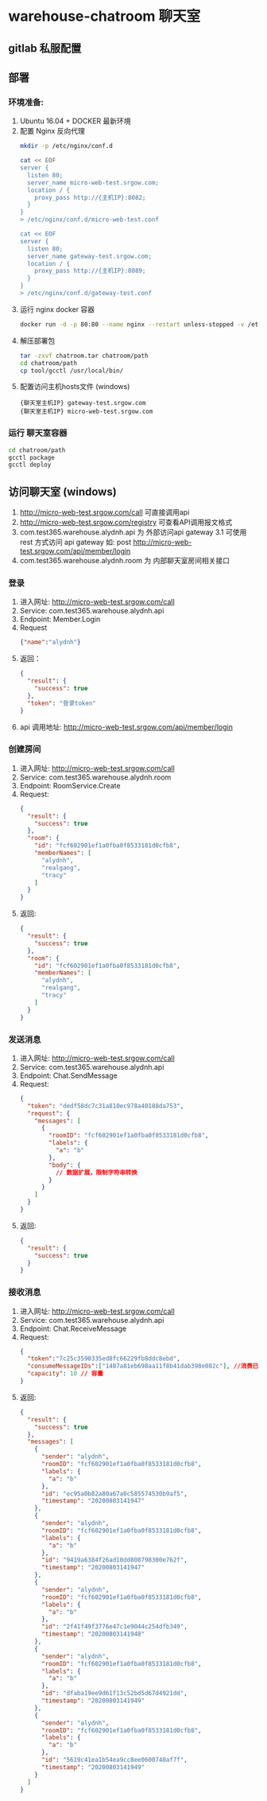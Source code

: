 # warehouse-chatroom 聊天室

## gitlab 私服配置
## 部署

### 环境准备:
1. Ubuntu 16.04 + DOCKER 最新环境
2. 配置 Nginx 反向代理
    ```bash
    mkdir -p /etc/nginx/conf.d
    
    cat << EOF
    server {
      listen 80;
      server_name micro-web-test.srgow.com;
      location / {
        proxy_pass http://{主机IP}:8082;
      }
    }
    > /etc/nginx/conf.d/micro-web-test.conf
    
    cat << EOF
    server {
      listen 80;
      server_name gateway-test.srgow.com;
      location / {
        proxy_pass http://{主机IP}:8089;
      }
    }
    > /etc/nginx/conf.d/gateway-test.conf
    ``` 
3. 运行 nginx docker 容器
    ```bash
    docker run -d -p 80:80 --name nginx --restart unless-stopped -v /etc/nginx/conf/conf.d:/etc/nginx/conf.d nginx:1.14
    ```
4. 解压部署包
    ```bash
    tar -zxvf chatroom.tar chatroom/path
    cd chatroom/path
    cp tool/gcctl /usr/local/bin/
    ```
5. 配置访问主机hosts文件 (windows)
    ```text
    {聊天室主机IP} gateway-test.srgow.com
    {聊天室主机IP} micro-web-test.srgow.com
    ```
### 运行 聊天室容器
```bash
cd chatroom/path
gcctl package
gcctl deploy
```

## 访问聊天室 (windows)
1. http://micro-web-test.srgow.com/call 可直接调用api
2. http://micro-web-test.srgow.com/registry 可查看API调用报文格式
3. com.test365.warehouse.alydnh.api 为 外部访问api gateway
3.1 可使用 rest 方式访问 api gateway 如: post http://micro-web-test.srgow.com/api/member/login
4. com.test365.warehouse.alydnh.room 为 内部聊天室房间相关接口

### 登录
1. 进入网址: http://micro-web-test.srgow.com/call
2. Service: com.test365.warehouse.alydnh.api
3. Endpoint: Member.Login
4. Request
    ```json
    {"name":"alydnh"}
    ```
5. 返回：
    ```json
    {
      "result": {
        "success": true
      },
      "token": "登录token"
    }
    ```
5. api 调用地址: http://micro-web-test.srgow.com/api/member/login

### 创建房间
1. 进入网址: http://micro-web-test.srgow.com/call
2. Service: com.test365.warehouse.alydnh.room
3. Endpoint: RoomService.Create
4. Request:
    ```json
    {
      "result": {
        "success": true
      },
      "room": {
        "id": "fcf602901ef1a0fba0f8533181d0cfb8",
        "memberNames": [
          "alydnh",
          "realgang",
          "tracy"
        ]
      }
    }
    ```
5. 返回:
    ```json
    {
      "result": {
        "success": true
      },
      "room": {
        "id": "fcf602901ef1a0fba0f8533181d0cfb8",
        "memberNames": [
          "alydnh",
          "realgang",
          "tracy"
        ]
      }
    }
    ```
  
### 发送消息
1. 进入网址: http://micro-web-test.srgow.com/call
2. Service: com.test365.warehouse.alydnh.api
3. Endpoint: Chat.SendMessage
4. Request:
    ```json
    {
      "token": "dedf58dc7c31a810ec978a40188da753",
      "request": {
        "messages": [
          {
            "roomID": "fcf602901ef1a0fba0f8533181d0cfb8",
            "labels": {
              "a": "b"
            },
            "body": {
              // 数据扩展，限制字符串转换
            }
          }
        ]
      }
    }
    ```
5. 返回:
    ```json
    {
      "result": {
        "success": true
      }
    }
    ```

### 接收消息
1. 进入网址: http://micro-web-test.srgow.com/call
2. Service: com.test365.warehouse.alydnh.api
3. Endpoint: Chat.ReceiveMessage
4. Request:
    ```json
    {
      "token":"7c25c3590335ed8fc66229fb8ddc8ebd",
      "consumeMessageIDs":["1487a81eb698aa11f8b41dab398e082c"], //消费已收到消息，否则会再次收到前次消息
      "capacity": 10 // 容量
    }
    ```
5. 返回:
    ```json
    {
      "result": {
        "success": true
      },
      "messages": [
        {
          "sender": "alydnh",
          "roomID": "fcf602901ef1a0fba0f8533181d0cfb8",
          "labels": {
            "a": "b"
          },
          "id": "ec95a0b82a80a67a0c585574530b9af5",
          "timestamp": "20200803141947"
        },
        {
          "sender": "alydnh",
          "roomID": "fcf602901ef1a0fba0f8533181d0cfb8",
          "labels": {
            "a": "b"
          },
          "id": "9419a6384f26ad10dd808798300e762f",
          "timestamp": "20200803141947"
        },
        {
          "sender": "alydnh",
          "roomID": "fcf602901ef1a0fba0f8533181d0cfb8",
          "labels": {
            "a": "b"
          },
          "id": "2f41f49f3776e47c1e9044c254dfb349",
          "timestamp": "20200803141948"
        },
        {
          "sender": "alydnh",
          "roomID": "fcf602901ef1a0fba0f8533181d0cfb8",
          "labels": {
            "a": "b"
          },
          "id": "dfaba19ee9d61f13c52bd5d67d4921dd",
          "timestamp": "20200803141949"
        },
        {
          "sender": "alydnh",
          "roomID": "fcf602901ef1a0fba0f8533181d0cfb8",
          "labels": {
            "a": "b"
          },
          "id": "5619c41ea1b54ea9cc8ee0600740af7f",
          "timestamp": "20200803141949"
        }
      ]
    }
    ```